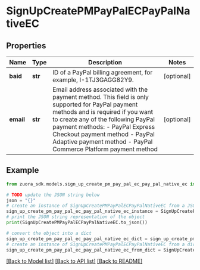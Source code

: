 # SignUpCreatePMPayPalECPayPalNativeEC


## Properties

Name | Type | Description | Notes
------------ | ------------- | ------------- | -------------
**baid** | **str** | ID of a PayPal billing agreement, for example, I-1TJ3GAGG82Y9.  | [optional] 
**email** | **str** | Email address associated with the payment method. This field is only supported for PayPal payment methods and is required if you want to create any of the following PayPal payment methods:   - PayPal Express Checkout payment method    - PayPal Adaptive payment method   - PayPal Commerce Platform payment method  | [optional] 

## Example

```python
from zuora_sdk.models.sign_up_create_pm_pay_pal_ec_pay_pal_native_ec import SignUpCreatePMPayPalECPayPalNativeEC

# TODO update the JSON string below
json = "{}"
# create an instance of SignUpCreatePMPayPalECPayPalNativeEC from a JSON string
sign_up_create_pm_pay_pal_ec_pay_pal_native_ec_instance = SignUpCreatePMPayPalECPayPalNativeEC.from_json(json)
# print the JSON string representation of the object
print(SignUpCreatePMPayPalECPayPalNativeEC.to_json())

# convert the object into a dict
sign_up_create_pm_pay_pal_ec_pay_pal_native_ec_dict = sign_up_create_pm_pay_pal_ec_pay_pal_native_ec_instance.to_dict()
# create an instance of SignUpCreatePMPayPalECPayPalNativeEC from a dict
sign_up_create_pm_pay_pal_ec_pay_pal_native_ec_from_dict = SignUpCreatePMPayPalECPayPalNativeEC.from_dict(sign_up_create_pm_pay_pal_ec_pay_pal_native_ec_dict)
```
[[Back to Model list]](../README.md#documentation-for-models) [[Back to API list]](../README.md#documentation-for-api-endpoints) [[Back to README]](../README.md)


